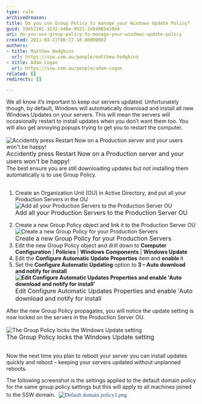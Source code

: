 ```yaml
---
type: rule
archivedreason: 
title: Do you use Group Policy to manage your Windows Update Policy?
guid: 19452101-3232-446e-9932-2e8486b410d4
uri: do-you-use-group-policy-to-manage-your-windows-update-policy
created: 2011-03-21T00:27:18.0000000Z
authors:
- title: Matthew Hodgkins
  url: https://ssw.com.au/people/matthew-hodgkins
- title: Adam Cogan
  url: https://ssw.com.au/people/adam-cogan
related: []
redirects: []

---
```



We all know it’s important to keep our servers updated. Unfortunately though, by default, Windows will automatically download and install all new Windows Updates on your servers. This will mean the servers will occasionally restart to install updates when you don’t want them too. You will also get annoying popups trying to get you to restart the computer. 
<br><excerpt class='endintro'></excerpt><br>
<img alt=" Accidently press Restart Now on a Production server and your users won't be happy!" src="/PublishingImages/updates-restart.jpg" /> <br><font class="ms-rteCustom-FigureBad" size="+0">Accidently press Restart Now on a Production server and your users won't be happy!</font><br>The best ensure you are still downloading updates but not installing them automatically is to use Group Policy.&#160;<br><br><ol><li>Create an Organization Unit (OU) in Active Directory, and put all your Production Servers in the OU<br><img alt="Add all your Production Servers to the Production Server OU" src="/PublishingImages/updates-adou.jpg" /><br><font class="ms-rteCustom-FigureNormal" size="+0">Add all your Production Servers to the Production Server OU</font> </li>
<li>Create a new Group Policy object and link it to the Production Server OU<br><img alt="Create a new Group Policy for your Production Servers" src="/PublishingImages/updates-gpo.jpg" /><br><font class="ms-rteCustom-FigureNormal" size="+0">Create a new Group Policy for your Production Servers</font> </li>
<li>Edit the new Group Policy object and drill down to <strong>Computer Configuration</strong> | <strong>Policies </strong>| <strong>Windows Components</strong> | <strong>Windows Update</strong> </li>
<li>Edit the <strong>Configure Automatic Update Properties</strong> item and <strong>enable </strong>it </li>
<li>Set the <strong>Configure Automatic Updating</strong> option to <strong>3 – Auto download and notify for install<br><img alt="Edit Configure Automatic Updates Properties and enable 'Auto download and notify for install'" src="/PublishingImages/updates-editgp.jpg" /><br></strong><font class="ms-rteCustom-FigureNormal" size="+0">Edit Configure Automatic Updates Properties and enable 'Auto download and notify for install</font> </li></ol>
After the new Group Policy propagates, you will notice the update setting is now locked on the servers in the Production Server OU.&#160;<br><br><img alt="The Group Policy locks the Windows Update setting" src="/PublishingImages/updates-updatesforced.jpg" /><br><font class="ms-rteCustom-FigureGood" size="+0">The Group Policy locks the Windows Update setting<br></font><p><br>Now the next time you plan to reboot your server you can install updates quickly and reboot – keeping your servers updated without unplanned reboots. </p>
<p>The following screenshot is the settings applied to the default domain policy for the same group policy settings but this will apply to all machines joined to the SSW domain.<span style="font-family&#58;'calibri','sans-serif';color&#58;#1f497d;font-size&#58;11pt;">&#160;<img alt="Default domain policy1.png" src="/Documents/Default%20domain%20policy1.png" style="margin&#58;5px;" /><br><br><span style="font-family&#58;'calibri','sans-serif';color&#58;#1f497d;font-size&#58;11pt;">&#160;</span></span></p>
<p><span style="font-family&#58;'calibri','sans-serif';color&#58;#1f497d;font-size&#58;11pt;"><span style="font-family&#58;'calibri','sans-serif';color&#58;#1f497d;font-size&#58;11pt;"><br></span></span></p>


